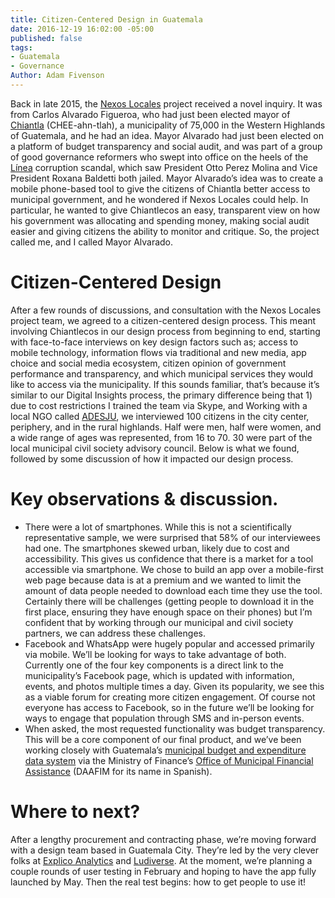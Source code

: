 ```yaml
---
title: Citizen-Centered Design in Guatemala
date: 2016-12-19 16:02:00 -05:00
published: false
tags:
- Guatemala
- Governance
Author: Adam Fivenson
---
```



Back in late 2015, the [Nexos Locales](https://www.facebook.com/USAID.NexosLocales/) project received a novel inquiry. It was from Carlos Alvarado Figueroa, who had just been elected mayor of [Chiantla](https://goo.gl/maps/5vfAjrmthUM2) (CHEE-ahn-tlah), a municipality of 75,000 in the Western Highlands of Guatemala, and he had an idea. Mayor Alvarado had just been elected on a platform of budget transparency and social audit, and was part of a group of good governance reformers who swept into office on the heels of the [Línea](http://www.insightcrime.org/news-analysis/guatemala-s-government-corruption-scandals-explained) corruption scandal, which saw President Otto Perez Molina and Vice President Roxana Baldetti both jailed. Mayor Alvarado’s idea was to create a mobile phone-based tool to give the citizens of Chiantla better access to municipal government, and he wondered if Nexos Locales could help. In particular, he wanted to give Chiantlecos an easy, transparent view on how his government was allocating and spending money, making social audit easier and giving citizens the ability to monitor and critique. So, the project called me, and I called Mayor Alvarado. 
# Citizen-Centered Design
After a few rounds of discussions, and consultation with the Nexos Locales project team, we agreed to a citizen-centered design process. This meant involving Chiantlecos in our design process from beginning to end, starting with face-to-face interviews on key design factors such as; access to mobile technology, information flows via traditional and new media, app choice and social media ecosystem, citizen opinion of government performance and transparency, and which municipal services they would like to access via the municipality. If this sounds familiar, that’s because it’s similar to our Digital Insights process, the primary difference being that 1) due to cost restrictions I trained the team via Skype, and 
Working with a local NGO called [ADESJU](https://www.facebook.com/Asociaci%C3%B3n-Para-el-Desarrollo-Sostenible-de-la-Juventud-130288017040702/), we interviewed 100 citizens in the city center, periphery, and in the rural highlands. Half were men, half were women, and a wide range of ages was represented, from 16 to 70. 30 were part of the local municipal civil society advisory council.  Below is what we found, followed by some discussion of how it impacted our design process.
<script id="infogram_0_77b964f2-843a-45a3-b683-b1ff4cae7418" title="Chiantla Citizen Survey" src="//e.infogr.am/js/dist/embed.js?38B" type="text/javascript"></script>
# Key observations & discussion.
* There were a lot of smartphones. While this is not a scientifically representative sample, we were surprised that 58% of our interviewees had one. The smartphones skewed urban, likely due to cost and accessibility. This gives us confidence that there is a market for a tool accessible via smartphone. We chose to build an app over a mobile-first web page because data is at a premium and we wanted to limit the amount of data people needed to download each time they use the tool. Certainly there will be challenges (getting people to download it in the first place, ensuring they have enough space on their phones) but I’m confident that by working through our municipal and civil society partners, we can address these challenges. 
* Facebook and WhatsApp were hugely popular and accessed primarily via mobile.  We’ll be looking for ways to take advantage of both. Currently one of the four key components is a direct link to the municipality’s Facebook page, which is updated with information, events, and photos multiple times a day. Given its popularity, we see this as a viable forum for creating more citizen engagement. Of course not everyone has access to Facebook, so in the future we’ll be looking for ways to engage that population through SMS and in-person events.
* When asked, the most requested functionality was budget transparency. This will be a core component of our final product, and we’ve been working closely with Guatemala’s [municipal budget and expenditure data system](http://portalgl.minfin.gob.gt/Paginas/PortalGobiernosLocales.aspx) via the Ministry of Finance’s [Office of Municipal Financial Assistance](http://www.minfin.gob.gt/index.php/noticias-minfin-2014/1707-19-la-direccion-de-asistencia-a-la-administracion-financiera-municipal-daafim-habilita-oficinas-de-atencion-para-municipalidades) (DAAFIM for its name in Spanish).  

# Where to next? 
After a lengthy procurement and contracting phase, we’re moving forward with a design team based in Guatemala City. They’re led by the very clever folks at [Explico Analytics](http://explicoanalytics.com/) and [Ludiverse](http://www.ludiverse.net/). At the moment, we’re planning a couple rounds of user testing in February and hoping to have the app fully launched by May. Then the real test begins: how to get people to use it! 
